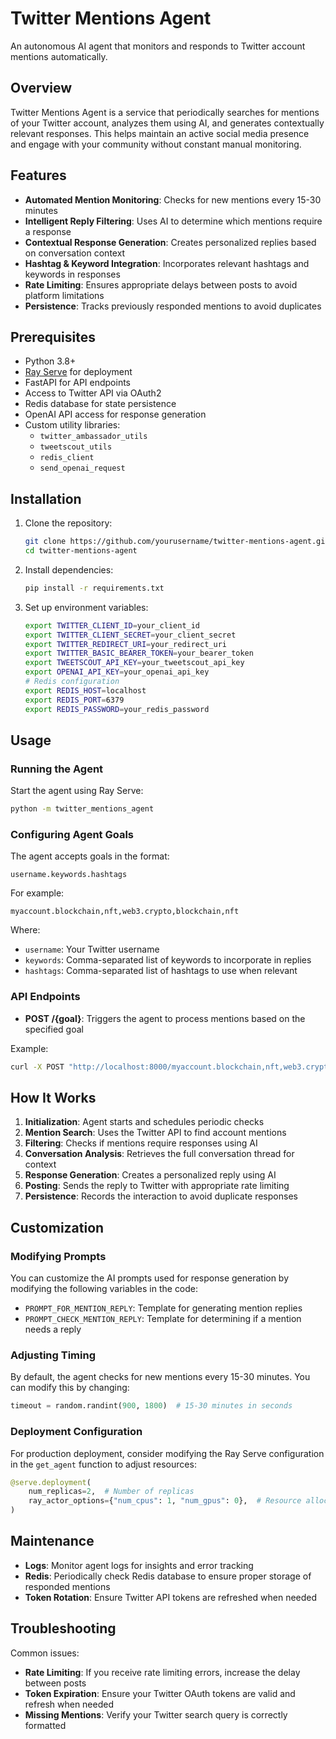 # Twitter Mentions Agent

An autonomous AI agent that monitors and responds to Twitter account mentions automatically.

## Overview

Twitter Mentions Agent is a service that periodically searches for mentions of your Twitter account, analyzes them using AI, and generates contextually relevant responses. This helps maintain an active social media presence and engage with your community without constant manual monitoring.

## Features

- **Automated Mention Monitoring**: Checks for new mentions every 15-30 minutes
- **Intelligent Reply Filtering**: Uses AI to determine which mentions require a response
- **Contextual Response Generation**: Creates personalized replies based on conversation context
- **Hashtag & Keyword Integration**: Incorporates relevant hashtags and keywords in responses
- **Rate Limiting**: Ensures appropriate delays between posts to avoid platform limitations
- **Persistence**: Tracks previously responded mentions to avoid duplicates

## Prerequisites

- Python 3.8+
- [Ray Serve](https://docs.ray.io/en/latest/serve/index.html) for deployment
- FastAPI for API endpoints
- Access to Twitter API via OAuth2
- Redis database for state persistence
- OpenAI API access for response generation
- Custom utility libraries:
  - `twitter_ambassador_utils`
  - `tweetscout_utils`
  - `redis_client`
  - `send_openai_request`

## Installation

1. Clone the repository:
   ```bash
   git clone https://github.com/yourusername/twitter-mentions-agent.git
   cd twitter-mentions-agent
   ```

2. Install dependencies:
   ```bash
   pip install -r requirements.txt
   ```

3. Set up environment variables:
   ```bash
   export TWITTER_CLIENT_ID=your_client_id
   export TWITTER_CLIENT_SECRET=your_client_secret
   export TWITTER_REDIRECT_URI=your_redirect_uri
   export TWITTER_BASIC_BEARER_TOKEN=your_bearer_token
   export TWEETSCOUT_API_KEY=your_tweetscout_api_key
   export OPENAI_API_KEY=your_openai_api_key
   # Redis configuration
   export REDIS_HOST=localhost
   export REDIS_PORT=6379
   export REDIS_PASSWORD=your_redis_password
   ```

## Usage

### Running the Agent

Start the agent using Ray Serve:

```bash
python -m twitter_mentions_agent
```

### Configuring Agent Goals

The agent accepts goals in the format:
```
username.keywords.hashtags
```

For example:
```
myaccount.blockchain,nft,web3.crypto,blockchain,nft
```

Where:
- `username`: Your Twitter username
- `keywords`: Comma-separated list of keywords to incorporate in replies
- `hashtags`: Comma-separated list of hashtags to use when relevant

### API Endpoints

- **POST /{goal}**: Triggers the agent to process mentions based on the specified goal

Example:
```bash
curl -X POST "http://localhost:8000/myaccount.blockchain,nft,web3.crypto,blockchain,nft"
```

## How It Works

1. **Initialization**: Agent starts and schedules periodic checks
2. **Mention Search**: Uses the Twitter API to find account mentions
3. **Filtering**: Checks if mentions require responses using AI
4. **Conversation Analysis**: Retrieves the full conversation thread for context
5. **Response Generation**: Creates a personalized reply using AI
6. **Posting**: Sends the reply to Twitter with appropriate rate limiting
7. **Persistence**: Records the interaction to avoid duplicate responses

## Customization

### Modifying Prompts

You can customize the AI prompts used for response generation by modifying the following variables in the code:

- `PROMPT_FOR_MENTION_REPLY`: Template for generating mention replies
- `PROMPT_CHECK_MENTION_REPLY`: Template for determining if a mention needs a reply

### Adjusting Timing

By default, the agent checks for new mentions every 15-30 minutes. You can modify this by changing:

```python
timeout = random.randint(900, 1800)  # 15-30 minutes in seconds
```

### Deployment Configuration

For production deployment, consider modifying the Ray Serve configuration in the `get_agent` function to adjust resources:

```python
@serve.deployment(
    num_replicas=2,  # Number of replicas
    ray_actor_options={"num_cpus": 1, "num_gpus": 0},  # Resource allocation
)
```

## Maintenance

- **Logs**: Monitor agent logs for insights and error tracking
- **Redis**: Periodically check Redis database to ensure proper storage of responded mentions
- **Token Rotation**: Ensure Twitter API tokens are refreshed when needed

## Troubleshooting

Common issues:

- **Rate Limiting**: If you receive rate limiting errors, increase the delay between posts
- **Token Expiration**: Ensure your Twitter OAuth tokens are valid and refresh when needed
- **Missing Mentions**: Verify your Twitter search query is correctly formatted